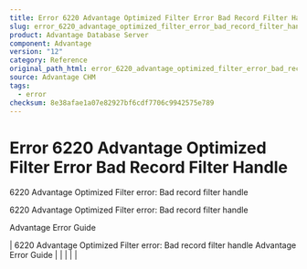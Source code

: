 ```yaml
---
title: Error 6220 Advantage Optimized Filter Error Bad Record Filter Handle
slug: error_6220_advantage_optimized_filter_error_bad_record_filter_handle
product: Advantage Database Server
component: Advantage
version: "12"
category: Reference
original_path_html: error_6220_advantage_optimized_filter_error_bad_record_filter_handle.htm
source: Advantage CHM
tags:
  - error
checksum: 8e38afae1a07e82927bf6cdf7706c9942575e789
---
```


# Error 6220 Advantage Optimized Filter Error Bad Record Filter Handle

6220 Advantage Optimized Filter error: Bad record filter handle

6220 Advantage Optimized Filter error: Bad record filter handle

Advantage Error Guide

| 6220 Advantage Optimized Filter error: Bad record filter handle  Advantage Error Guide |  |  |  |  |
